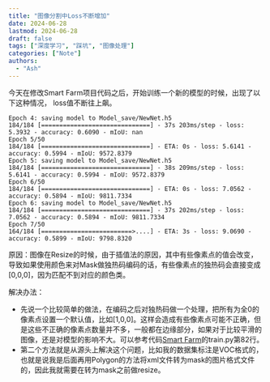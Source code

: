 ```yaml
---
title: "图像分割中Loss不断增加"
date: 2024-06-28
lastmod: 2024-06-28
draft: false
tags: ["深度学习", "踩坑", "图像处理"]
categories: ["Note"]
authors:
  - "Ash"
---
```


今天在修改Smart Farm项目代码之后，开始训练一个新的模型的时候，出现了以下这种情况， loss值不断往上飙。

```shell
Epoch 4: saving model to Model_save/NewNet.h5
184/184 [==============================] - 37s 203ms/step - loss: 5.3932 - accuracy: 0.6090 - mIoU: nan
Epoch 5/50
184/184 [==============================] - ETA: 0s - loss: 5.6141 - accuracy: 0.5994 - mIoU: 9572.8379
Epoch 5: saving model to Model_save/NewNet.h5
184/184 [==============================] - 38s 209ms/step - loss: 5.6141 - accuracy: 0.5994 - mIoU: 9572.8379
Epoch 6/50
184/184 [==============================] - ETA: 0s - loss: 7.0562 - accuracy: 0.5894 - mIoU: 9811.7334
Epoch 6: saving model to Model_save/NewNet.h5
184/184 [==============================] - 37s 202ms/step - loss: 7.0562 - accuracy: 0.5894 - mIoU: 9811.7334
Epoch 7/50
164/184 [=========================>....] - ETA: 3s - loss: 9.0690 - accuracy: 0.5899 - mIoU: 9798.8320
```

原因：图像在Resize的时候，由于插值法的原因，其中有些像素点的值会改变，导致如果使用颜色来对Mask做独热码编码的话，有些像素点的独热码会直接变成[0,0,0]，因为匹配不到对应的颜色类。

解决办法：
- 先说一个比较简单的做法，在编码之后对独热码做一个处理，把所有为全0的像素点设置一个默认值，比如[1,0,0]。这样会造成有些像素点可能不正确，但是这些不正确的像素点数量并不多，一般都在边缘部分，如果对于比较平滑的图像，还是对模型的影响不大。可以参考代码[Smart Farm](https://github.com/ashhhi/Smart-Farm/commit/6450bc874efa1c36d049fa7b651518d53e9e1ae0#diff-abe0a650d20a9759b89c7e394b238b5ebba0183adf418a6dfaecd3cab9fa67ce)的train.py第82行。
- 第二个方法就是从源头上解决这个问题，比如我的数据集标注是VOC格式的，也就是说我是后面再用Polygon的方法将xml文件转为mask的图片格式文件的，因此我就需要在转为mask之前做resize。
